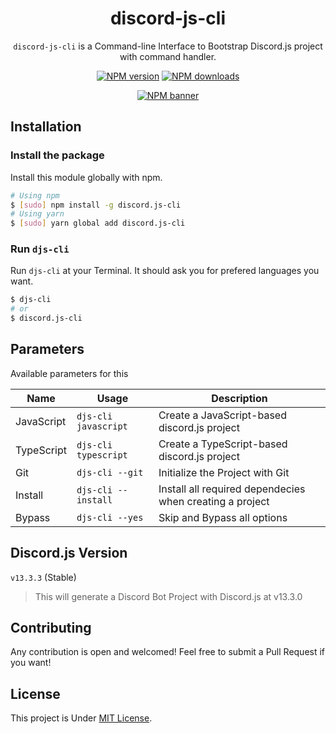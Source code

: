 <div align="center">

# discord-js-cli

`discord-js-cli` is a Command-line Interface to Bootstrap Discord.js project with command handler.

[![NPM version](https://img.shields.io/npm/v/discord.js-cli?maxAge=3600)](https://npmjs.com/package/discord.js-cli) [![NPM downloads](https://img.shields.io/npm/dt/discord-js-cli?maxAge=3600)](https://npmjs.com/package/gifaldyazka)

[![NPM banner](https://nodei.co/npm/discord.js-cli.png?downloads=true&stars=true)](https://npmjs.com/package/discord-js-cli)

</div>

## Installation

### Install the package

Install this module globally with npm.

```bash
# Using npm
$ [sudo] npm install -g discord.js-cli
# Using yarn
$ [sudo] yarn global add discord.js-cli
```

### Run `djs-cli`

Run `djs-cli` at your Terminal. It should ask you for prefered languages you want.

```sh
$ djs-cli
# or
$ discord.js-cli
```

## Parameters

Available parameters for this

| Name       | Usage                | Description                                              |
| ---------- | -------------------- | -------------------------------------------------------- |
| JavaScript | `djs-cli javascript` | Create a JavaScript-based discord.js project             |
| TypeScript | `djs-cli typescript` | Create a TypeScript-based discord.js project             |
| Git        | `djs-cli --git`      | Initialize the Project with Git                          |
| Install    | `djs-cli --install`  | Install all required dependecies when creating a project |
| Bypass     | `djs-cli --yes`      | Skip and Bypass all options                              |

## Discord.js Version

`v13.3.3` (Stable)

> This will generate a Discord Bot Project with Discord.js at v13.3.0

## Contributing

Any contribution is open and welcomed! Feel free to submit a Pull Request if you want!

## License

This project is Under [MIT License](LICENSE).
